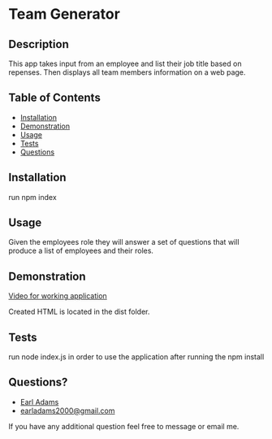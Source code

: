 # Team Generator                
       
## Description
 This app takes input from an employee and list their job title based on repenses. Then displays all team members information on a web page.

## Table of Contents
 * [Installation](#installation)
 * [Demonstration](#demonstration)
 * [Usage](#usage)
 * [Tests](#tests)
 * [Questions](#questions)
        
        
## Installation
run npm index
        
        
## Usage
 Given the employees role they will answer a set of questions that will produce a list of employees and their roles.
   
   
## Demonstration
 [Video for working application](https://drive.google.com/file/d/1Curbx-jfHpvc9JFsaIeVjkX1WBv7q03p/view?usp=sharing)
 
 
 Created HTML is located in the dist folder. 

## Tests
 run node index.js in order to use the application after running the npm install
        
## Questions?
* [Earl Adams](https://github.com/Bballplayer33)
* earladams2000@gmail.com
        
 If you have any additional question feel free to message or email me.

